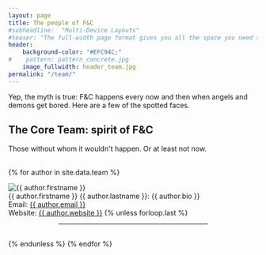 ```yaml
---
layout: page
title: The people of F&C
#subheadline:  "Multi-Device Layouts"
#teaser: "The full-width page format gives you all the space you need to show your content using the grid."
header:
    background-color: "#EFC94C;"
#    pattern: pattern_concrete.jpg
    image_fullwidth: header_team.jpg
permalink: "/team/"
---
```


Yep, the myth is true: F&C happens every now and then when angels and demons get bored. Here are a few of the spotted faces.

<h2>The Core Team: spirit of F&C</h2>
Those without whom it wouldn't happen. Or at least not now.

<br/>
<br/>

<p>
{% for author in site.data.team %}
    <p class="memberText">
        <div class="memberImage"><img alt="{{ author.firstname }}" src="{{ site.baseurl }}/assets/img/{{ author.firstname }}.jpg" /></div>
            <span id="{{ author.firstname }}" class="authorName">{{ author.firstname }} {{ author.lastname }}</span>: {{ author.bio }}
            <br/>
            Email: <a href="mailto:{{ author.email }}">{{ author.email }}</a> <br/>
            Website: <a href="{{ author.website }}">{{ author.website }}</a>
            {% unless forloop.last %}
                </p>
                <center><hr width="60%"/></center>
                <br/>
            {% endunless %}
{% endfor %}
</p>

